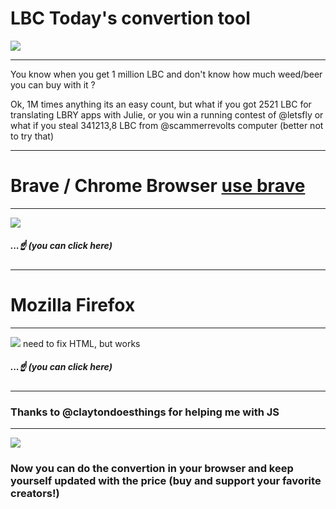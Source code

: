 # LBC Today's convertion tool 

![](https://i.ibb.co/3SmZWyk/Screenshot-4.jpg)

---

You know when you get 1 million LBC and don't know how much weed/beer you can buy with it ?

 Ok, 1M times anything its an easy count, but what if you got 2521 LBC for translating LBRY apps with Julie, or you win a running contest of @letsfly or what if you steal 341213,8 LBC from @scammerrevolts computer (better not to try that) 

---
# Brave / Chrome Browser [use brave](https://brave.com/?ref=duw104)
---
[![](https://i.ibb.co/kKLHJCF/Screenshot-3.jpg)](https://chrome.google.com/webstore/detail/lbc-today/ealgadmpgaefckfpclemccenfkjihedn/related) 

 ##### ...:point_up:  (you can click here)
---
# Mozilla Firefox 
---
[![](https://i.ibb.co/7vwwjQN/Screenshot-2.jpg)](https://addons.mozilla.org/firefox/downloads/file/3657516/lbc_today-1.2.1-fx.xpi) need to fix HTML, but works
 ##### ...:point_up:  (you can click here)
---
### Thanks to @claytondoesthings for helping me with JS
 -----
 ![](https://i.ibb.co/hsYXzhX/Screenshot-2.png )

### Now you can do the convertion in your browser and keep yourself updated with the price (buy and support your favorite creators!) 
